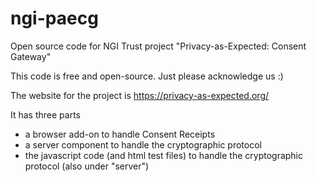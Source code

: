 # ngi-paecg
Open source code for NGI Trust project "Privacy-as-Expected: Consent Gateway"

This code is free and open-source. Just please acknowledge us :)

The website for the project is https://privacy-as-expected.org/

It has three parts
* a browser add-on to handle Consent Receipts
* a server component to handle the cryptographic protocol
* the javascript code (and html test files) to handle the cryptographic protocol (also under "server")
